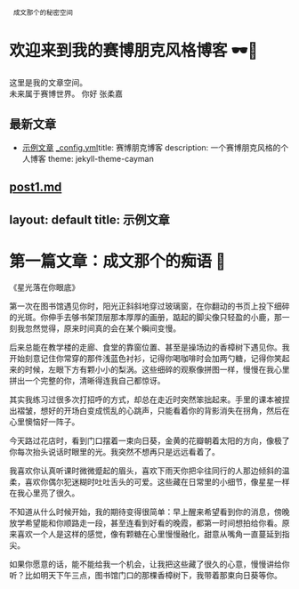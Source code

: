 
     成文那个的秘密空间


#    欢迎来到我的赛博朋克风格博客 🕶️🌃

这里是我的文章空间。  
未来属于赛博世界。
  你好 张柔嘉  

## 最新文章
- [示例文章](post1.md)
[_config.yml](https://github.com/user-attachments/files/22057451/_config.yml)title: 赛博朋克博客
description: 一个赛博朋克风格的个人博客
theme: jekyll-theme-cayman

[post1.md](https://github.com/user-attachments/files/22057452/post1.md)
---
layout: default
title: 示例文章
---

# 第一篇文章：成文那个的痴语 💾
      
《星光落在你眼底》

第一次在图书馆遇见你时，阳光正斜斜地穿过玻璃窗，在你翻动的书页上投下细碎的光斑。你伸手去够书架顶层那本厚厚的画册，踮起的脚尖像只轻盈的小鹿，那一刻我忽然觉得，原来时间真的会在某个瞬间变慢。

后来总能在教学楼的走廊、食堂的靠窗位置、甚至是操场边的香樟树下遇见你。我开始刻意记住你常穿的那件浅蓝色衬衫，记得你喝咖啡时会加两勺糖，记得你笑起来的时候，左眼下方有颗小小的梨涡。这些细碎的观察像拼图一样，慢慢在我心里拼出一个完整的你，清晰得连我自己都惊讶。

其实我练习过很多次打招呼的方式，却总在走近时突然笨拙起来。手里的课本被捏出褶皱，想好的开场白变成慌乱的心跳声，只能看着你的背影消失在拐角，然后在心里懊恼好一阵子。

今天路过花店时，看到门口摆着一束向日葵，金黄的花瓣朝着太阳的方向，像极了你每次抬头说话时眼里的光。我突然不想再只是远远看着了。

我喜欢你认真听课时微微蹙起的眉头，喜欢下雨天你把伞往同行的人那边倾斜的温柔，喜欢你偶尔犯迷糊时吐吐舌头的可爱。这些藏在日常里的小细节，像星星一样在我心里亮了很久。

不知道从什么时候开始，我的期待变得很简单：早上醒来希望看到你的消息，傍晚放学希望能和你顺路走一段，甚至连看到好看的晚霞，都第一时间想拍给你看。原来喜欢一个人是这样的感觉，像有颗糖在心里慢慢融化，甜意从嘴角一直蔓延到指尖。

如果你愿意的话，能不能给我一个机会，让我把这些藏了很久的心意，慢慢讲给你听？比如明天下午三点，图书馆门口的那棵香樟树下，我带着那束向日葵等你。
